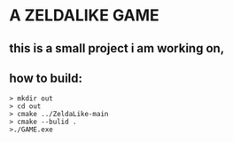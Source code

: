 # A ZELDALIKE GAME

## this is a small project i am working on,

## how to build:
    > mkdir out
    > cd out
    > cmake ../ZeldaLike-main
    > cmake --bulid .
    >./GAME.exe
